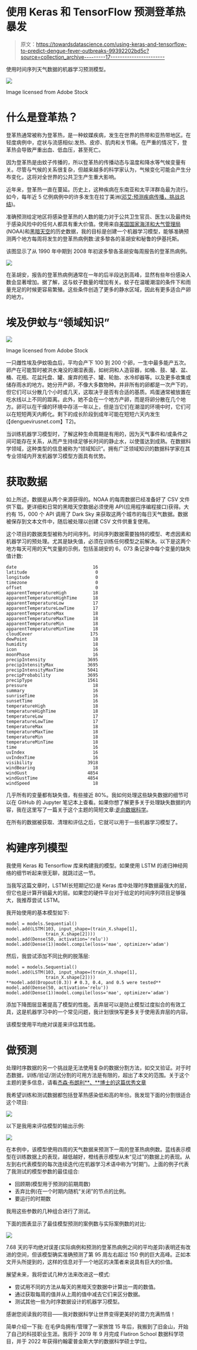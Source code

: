 # 使用 Keras 和 TensorFlow 预测登革热暴发

> 原文：<https://towardsdatascience.com/using-keras-and-tensorflow-to-predict-dengue-fever-outbreaks-99392202bd5c?source=collection_archive---------17----------------------->

使用时间序列天气数据的机器学习预测模型。

![](img/ba1de6a2e60e7f9a212ac38310d9a9d3.png)

Image licensed from Adobe Stock

# 什么是登革热？

登革热通常被称为登革热，是一种蚊媒疾病，发生在世界的热带和亚热带地区。在轻度病例中，症状与流感相似:发热、皮疹、肌肉和关节痛。在严重的情况下，登革热会导致严重出血、低血压，甚至死亡。

因为登革热是由蚊子传播的，所以登革热的传播动态与温度和降水等气候变量有关。尽管与气候的关系很复杂，但越来越多的科学家认为，气候变化可能会产生分布变化，这将对全世界的公共卫生产生重大影响。

近年来，登革热一直在蔓延。历史上，这种疾病在东南亚和太平洋群岛最为流行。如今，每年近 5 亿例病例中的许多发生在拉丁美洲([邓艾:预测疾病传播，挑战总结](https://www.drivendata.org/competitions/44/dengai-predicting-disease-spread/page/80/))。

准确预测给定地区将感染登革热的人数的能力对于公共卫生官员、医生以及最终处于感染风险中的任何人都具有重大价值。使用来自[美国国家海洋和大气管理局](https://dengueforecasting.noaa.gov) (NOAA)和[黑暗天空](https://darksky.net/dev)的历史数据，我的目标是创建一个机器学习模型，能够准确预测两个地方每周将发生的登革热病例数:波多黎各的圣胡安和秘鲁的伊基托斯。

该图显示了从 1990 年中期到 2008 年初波多黎各圣胡安每周报告的登革热病例。

![](img/ae69a5dcd4913ce3e51038b789a1079c.png)

在圣胡安，报告的登革热病例通常在一年的后半段达到高峰，显然有些年份感染人数会显著增加。据了解，这与蚊子数量的增加有关。蚊子在温暖潮湿的条件下和雨量充足的时候更容易繁殖。这些条件创造了更多的静水区域，因此有更多适合产卵的地方。

# 埃及伊蚊与“领域知识”

![](img/b78e1ea644d0bc13877f082162d32a55.png)

Image licensed from Adobe Stock

一只雌性埃及伊蚊吸血后，平均会产下 100 到 200 个卵，一生中最多能产五次。卵产在可能暂时被洪水淹没的潮湿表面，如树洞和人造容器，如桶、鼓、罐、盆、桶、花瓶、花盆托盘、罐、废弃的瓶子、罐、轮胎、水冷却器等。以及更多收集或储存雨水的地方。她分开产卵，不像大多数物种。并非所有的卵都是一次产下的，但它们可以分散几个小时或几天，这取决于是否有合适的基质。鸡蛋通常被放置在吃水线以上不同的距离。此外，她不会在一个地方产卵，而是将卵分散在几个地方。卵可以在干燥的环境中存活一年以上，但是当它们在潮湿的环境中时，它们可以在短短两天内孵化。剩下的成长阶段到成年可能在短短六天内发生(【denguevirusnet.com】T2)。

当训练机器学习模型时，了解这种生命周期是有用的，因为天气事件和/或条件之间可能存在关系，从而产生持续足够长时间的静止水，以使蛋达到成熟。在数据科学领域，这种类型的信息被称为“领域知识”。拥有广泛领域知识的数据科学家在其专业领域内开发机器学习模型方面具有优势。

# 获取数据

如上所述，数据是从两个来源获得的。NOAA 的每周数据已经准备好了 CSV 文件供下载。更详细和日常的黑暗天空数据必须使用 API(应用程序编程接口)获得。大约有 15，000 个 API 调用了 Dark Sky 来获取这两个城市的每日天气数据。数据被保存到文本文件中，随后被处理以创建 CSV 文件供重复使用。

这个项目的数据类型被称为时间序列。时间序列数据需要独特的模型、考虑因素和机器学习的预处理。尤其是缺失值，必须在训练任何模型之前解决。以下是这两个地方每天可用的天气变量的示例，包括圣胡安的 6，073 条记录中每个变量的缺失值计数:

```
date                             16
latitude                          0
longitude                         0
timezone                          0
offset                            0
apparentTemperatureHigh          18
apparentTemperatureHighTime      18
apparentTemperatureLow           17
apparentTemperatureLowTime       17
apparentTemperatureMax           18
apparentTemperatureMaxTime       18
apparentTemperatureMin           18
apparentTemperatureMinTime       18
cloudCover                      175
dewPoint                         18
humidity                         18
icon                             16
moonPhase                        16
precipIntensity                3695
precipIntensityMax             3695
precipIntensityMaxTime         5041
precipProbability              3695
precipType                     1561
pressure                         18
summary                          16
sunriseTime                      16
sunsetTime                       16
temperatureHigh                  18
temperatureHighTime              18
temperatureLow                   17
temperatureLowTime               17
temperatureMax                   18
temperatureMaxTime               18
temperatureMin                   18
temperatureMinTime               18
time                             16
uvIndex                          16
uvIndexTime                      16
visibility                     3918
windBearing                      18
windGust                       4854
windGustTime                   4854
windSpeed                        18
```

几乎所有的变量都有缺失值，有些接近 80%。我如何处理这些缺失数据的细节可以在 GitHub 的 Jupyter 笔记本上查看。如果你想了解更多关于处理缺失数据的内容，我在这里写了一篇关于这个主题的简短文章:[走向数据科学](/dealing-with-missing-data-17f8b5827664?source=friends_link&sk=5ecf67f2141e50bcd47dc37b33e96deb)。

在所有的数据被获取、清理和评估之后，它就可以用于一些机器学习模型了。

# 构建序列模型

我使用 Keras 和 Tensorflow 库来构建我的模型。如果使用 LSTM 的递归神经网络的细节听起来很无聊，就跳过这一节。

当我写这篇文章时，LSTM(长短期记忆)是 Keras 库中处理时序数据最强大的层，但它也是计算开销最大的层。如果您的硬件平台对于给定的时间序列项目足够强大，我推荐尝试 LSTM。

我开始使用的基本模型如下:

```
model = models.Sequential() 
model.add(LSTM(103, input_shape=(train_X.shape[1],
               train_X.shape[2])))
model.add(Dense(50, activation='relu'))
model.add(Dense(1))model.compile(loss='mae', optimizer='adam')
```

然后，我尝试添加不同比例的脱落层:

```
model = models.Sequential() 
model.add(LSTM(103, input_shape=(train_X.shape[1],
               train_X.shape[2])))
**model.add(Dropout(0.3)) # 0.3, 0.4, and 0.5 were tested**
model.add(Dense(50, activation='relu'))
model.add(Dense(1))model.compile(loss='mae', optimizer='adam')
```

添加下降图层显著提高了模型的性能。丢弃层可以是防止模型过度拟合的有效工具，这是机器学习中的一个常见问题，我计划很快写更多关于使用丢弃层的内容。

该模型使用平均绝对误差来评估其性能。

# 做预测

处理时序数据的另一个挑战是无法使用复杂的数据分割方法，如交叉验证。对于时态数据，训练/验证/测试分割的可用方法是有限的，超出了本文的范围。关于这个主题的更多信息，请看[杰森·布朗利**、**博士的这篇优秀文章](https://machinelearningmastery.com/backtest-machine-learning-models-time-series-forecasting/)

我希望训练和测试数据都包括登革热感染低和高的年份。我发现下面的分割很适合这个项目:

![](img/8994a08350098e8dd75eb1933670e428.png)

以下是我用来评估模型的输出示例:

![](img/7cb8b5b4c4048db0111a46bcdd31f7f7.png)

在本例中，该模型使用四周的天气数据来预测下一周的登革热病例数。蓝线表示模型在训练数据上的表现，越低越好，橙线表示模型从未“见过”的数据上的表现。从左到右代表模型的每次连续迭代(在机器学习术语中称为“时期”)。上面的例子代表了我测试的模型参数的最佳组合:

*   回顾期(模型用于预测的前期周数)
*   丢弃比例(在一个时期内随机“关闭”的节点的比例。
*   要运行的时期数

我用这些参数的几种组合进行了测试。

下面的图表显示了最佳模型预测的案例数与实际案例数的对比:

![](img/9befe3e8c1793f7e9293361e3bd6cea0.png)

7.68 天的平均绝对误差(实际病例和预测的登革热病例之间的平均差异)表明还有改进的空间，但该模型确实准确预测了第 95 周左右超过 150 例的巨大高峰。正如本文开头所提到的，这样的信息对于一个地区的决策者来说具有巨大的价值。

展望未来，我将尝试几种方法来改进这一模式:

*   尝试用不同的方法从每天的黑暗天空数据中计算出一周的数值。
*   通过获取每周的值并从上周的值中减去它们来区分数据。
*   测试其他一些为时序数据设计的机器学习模型。

感谢您阅读我的项目——我对数据科学让世界变得更美好的潜力充满热情！

简单介绍一下我:
在毛伊岛拥有/管理了一家旅馆 15 年后，我搬到了旧金山，开始了自己的科技职业生涯。我将于 2019 年 9 月完成 Flatiron School 数据科学项目，并于 2022 年获得约翰霍普金斯大学的数据科学硕士学位。